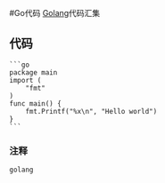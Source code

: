 #Go代码
[Golang](http://golang.org)代码汇集

## 代码
    ```go
    package main
    import (
        "fmt"
    )
    func main() {
        fmt.Printf("%x\n", "Hello world")
    }
    ```
### 注释
    golang